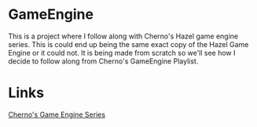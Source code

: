 # GameEngine
This is a project where I follow along with Cherno's Hazel game engine series. This is could end up being the same exact copy of the Hazel Game Engine or it could not. It is being made from scratch so we'll see how I decide to follow along from Cherno's GameEngine Playlist.

# Links
[Cherno's Game Engine Series](https://www.youtube.com/playlist?list=PLlrATfBNZ98dC-V-N3m0Go4deliWHPFwT)
